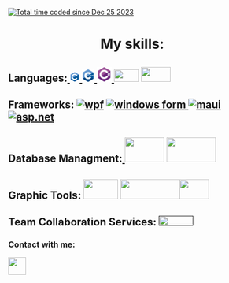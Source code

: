 <a href="https://wakatime.com/@018ca294-0c8e-40b4-b940-8e0514d9e7cc"><img src="https://wakatime.com/badge/user/018ca294-0c8e-40b4-b940-8e0514d9e7cc.svg" alt="Total time coded since Dec 25 2023" /></a>
<h1 align="center">My skills:</h3>
<h2 dir="auto">Languages:<a href="https://en.wikipedia.org/wiki/C_(programming_language)#/media/File:Ken_Thompson_and_Dennis_Ritchie--1973.jpg" target="_blank" rel="noreferrer"> <img src="https://raw.githubusercontent.com/devicons/devicon/master/icons/c/c-original.svg" alt="c" width="20" height="20"/> </a> <a href="https://uk.wikipedia.org/wiki/C%2B%2B#/media/%D0%A4%D0%B0%D0%B9%D0%BB:BjarneStroustrup.jpg" target="_blank" rel="noreferrer"> <img src="https://raw.githubusercontent.com/devicons/devicon/master/icons/cplusplus/cplusplus-original.svg" alt="c++" width="25" height="25"/> </a> <a href="https://en.wikipedia.org/wiki/Anders_Hejlsberg#/media/File:Anders_Hejlsberg_at_PDC2008.jpg" target="_blank" rel="noreferrer"> <img src="https://raw.githubusercontent.com/devicons/devicon/master/icons/csharp/csharp-original.svg" alt="c#" width="30" height="30"/> </a><a href="https://aws.amazon.com/ru/what-is/sql/"><img src="https://www.mytecbits.com/wp-content/uploads/SQL.png"width="50" height="25""></a> <a href="https://en.wikipedia.org/wiki/HTML"><img src="https://pomelnikov.com/images/obuchenie/Pomelnikov-htmlcss.jpg" width="60" height="30"/></a></h2>
<h2>Frameworks: <a href="https://marketplace.visualstudio.com/items?itemName=SyncfusionInc.wpf-imageeditor"><img alt="wpf" src="https://syncfusioninc.gallerycdn.vsassets.io/extensions/syncfusioninc/wpf-imageeditor/23.1.36/1695195132794/Microsoft.VisualStudio.Services.Icons.Default" width="40" height="40"/></a> <a href="https://learn.microsoft.com/en-us/dotnet/desktop/winforms/overview/?view=netdesktop-8.0"><img alt="windows form" src="https://www.infragistics.com/community/cfs-file/__key/communityserver-blogs-components-weblogfiles/00-00-00-04-34/4555.dev_2D00_tools_2D00_Windows_2D00_Forms_2D00_release_2D00_notes.jpg" width="120" height="40" /> </a> <a href="https://learn.microsoft.com/en-us/dotnet/maui/what-is-maui?view=net-maui-8.0"><img alt="maui" src="https://evergine.com/wp-content/uploads/2023/09/Maui-1.png" width="120" height="36"/></a> <a href="https://dotnet.microsoft.com/en-us/apps/aspnet"><img alt="asp.net" src="https://nyesteventuretech.com/images/asp.png" width="50" height="40"/></a></h2>
<h2>Database Managment:<a href="https://learn.microsoft.com/ru-ru/sql/ssms/download-sql-server-management-studio-ssms?view=sql-server-ver16"> <img src="https://i.morioh.com/210611/b50f500b.webp" width="80" height="50"/></a> <a href="https://www.postgresql.org/"><img  src="https://www.cyclonis.com/images/2018/10/1_7AOhGDnRL2eyJMUidCHZEA.jpg" width="100" height="50"/> </a></h2>
<h2>Graphic Tools: <a href="https://www.figma.com/"><img src="https://brainlab.com.ua/wp-content/uploads/2022/08/chto-takoe-figma.png" width="70" height="40"/></a> <a href="https://www.adobe.com/"><img src="https://arttime.org.ua/wp-content/uploads/2023/07/Photoshop-2020_cr.jpg" width="120" height="40"/></a><a href="https://www.adobe.com/"><img src="https://encrypted-tbn0.gstatic.com/images?q=tbn:ANd9GcQF3vEQD01L7HTxUKv7qnrQJFAqb_gX4GfD5e3VSR0_sddKC2HUELrfoZK07A3rq_hTwNc&usqp=CAU" width="60" height="40"/></a></h2>
<h2>Team Collaboration Services: <a href=""><img src="https://upload.wikimedia.org/wikipedia/commons/thumb/7/7a/Trello-logo-blue.svg/1200px-Trello-logo-blue.svg.png" width="70" height="20" /></a> </h2>
<h3>Contact with me: </h3>
<a href="https://t.me/glukh0v_d1ma"><img src="https://upload.wikimedia.org/wikipedia/commons/thumb/8/82/Telegram_logo.svg/2048px-Telegram_logo.svg.png" width="36" height="36"/></a>
